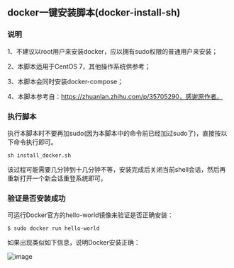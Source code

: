 ## docker一键安装脚本(docker-install-sh)



### 说明

1、不建议以root用户来安装docker，应以拥有sudo权限的普通用户来安装；

2、本脚本适用于CentOS 7，其他操作系统供参考；

3、本脚本会同时安装docker-compose；

4、本脚本参考自：https://zhuanlan.zhihu.com/p/35705290，感谢原作者。


   
### 执行脚本

执行本脚本时不要再加sudo(因为本脚本中的命令前已经加过sudo了)，直接按以下命令执行即可。

`sh install_docker.sh`

该过程可能需要几分钟到十几分钟不等，安装完成后关闭当前shell会话，然后再重新打开一个新会话重登系统即可。



### 验证是否安装成功

可运行Docker官方的hello-world镜像来验证是否正确安装：

`$ sudo docker run hello-world`

如果出现类似如下信息，说明Docker安装正确：

![image](https://user-images.githubusercontent.com/9190887/132998854-10bd021a-17ec-4fcb-9a76-86901726e43e.png)


